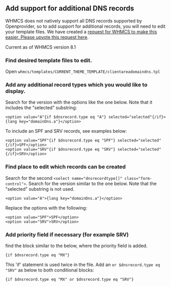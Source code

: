 ## Add support for additional DNS records
WHMCS does not natively support all DNS records supported by Openprovider, so to add support for additional records, you will need to edit your template files. We have created a [request for WHMCS to make this easier. Please upvote this request here](https://requests.whmcs.com/topic/add-support-for-custom-dns-types).

Current as of WHMCS version 8.1 

### Find desired template files to edit.

Open `whmcs/templates/CURRENT_THEME_TEMPLATE/clientareadomaindns.tpl`  

### Add any additional record types which you would like to display.  

Search for the version with the options like the one below. Note that it includes the "selected" substring:

`<option value="A"{if $dnsrecord.type eq "A"} selected="selected"{/if}>{lang key="domainDns.a"}</option>`

To include an SPF and SRV records, see examples below:

```
<option value="SPF"{if $dnsrecord.type eq "SPF"} selected="selected"{/if}>SPF</option>
<option value="SRV"{if $dnsrecord.type eq "SRV"} selected="selected"{/if}>SRV</option>
```

### Find place to edit which records can be created

Search for the second `<select name="dnsrecordtype[]" class="form-control">`. Search for the version similar to the one below. Note that the "selected" substring is not used.

`<option value="A">{lang key="domainDns.a"}</option>`

Replace the options with the following:
```
<option value="SPF">SPF</option>
<option value="SRV">SRV</option>
```

### Add priority field if necessary (for example SRV)

find the block similar to the below, where the priority field is added. 

```
{if $dnsrecord.type eq "MX"}
```

This 'if' statement is used twice in the file. Add an  `or $dnsrecord.type eq "SRV"`  as below to both conditional blocks:


```
{if $dnsrecord.type eq "MX" or $dnsrecord.type eq "SRV"} 
```